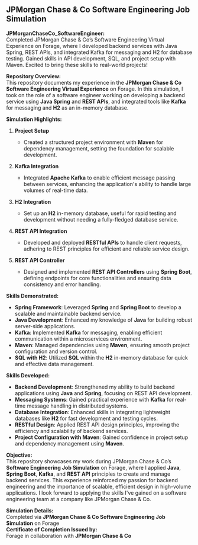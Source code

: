 ## JPMorgan Chase & Co Software Engineering Job Simulation
**JPMorganChaseCo_SoftwareEngineer:** <br>
Completed JPMorgan Chase &amp; Co’s Software Engineering Virtual Experience on Forage, where I developed backend services with Java Spring, REST APIs, and integrated Kafka for messaging and H2 for database testing. Gained skills in API development, SQL, and project setup with Maven. Excited to bring these skills to real-world projects!

**Repository Overview:**  
This repository documents my experience in the **JPMorgan Chase & Co Software Engineering Virtual Experience** on Forage. In this simulation, I took on the role of a software engineer working on developing a backend service using **Java Spring** and **REST APIs**, and integrated tools like **Kafka** for messaging and **H2** as an in-memory database. 

**Simulation Highlights:**

1. **Project Setup**  
   - Created a structured project environment with **Maven** for dependency management, setting the foundation for scalable development.

2. **Kafka Integration**  
   - Integrated **Apache Kafka** to enable efficient message passing between services, enhancing the application's ability to handle large volumes of real-time data.

3. **H2 Integration**  
   - Set up an **H2** in-memory database, useful for rapid testing and development without needing a fully-fledged database service.

4. **REST API Integration**  
   - Developed and deployed **RESTful APIs** to handle client requests, adhering to REST principles for efficient and reliable service design.
  
5. **REST API Controller**  
   - Designed and implemented **REST API Controllers** using **Spring Boot**, defining endpoints for core functionalities and ensuring data consistency and error handling.

**Skills Demonstrated:**
- **Spring Framework**: Leveraged **Spring** and **Spring Boot** to develop a scalable and maintainable backend service.
- **Java Development**: Enhanced my knowledge of **Java** for building robust server-side applications.
- **Kafka**: Implemented **Kafka** for messaging, enabling efficient communication within a microservices environment.
- **Maven**: Managed dependencies using **Maven**, ensuring smooth project configuration and version control.
- **SQL with H2**: Utilized **SQL** within the **H2** in-memory database for quick and effective data management.

**Skills Developed:**
- **Backend Development**: Strengthened my ability to build backend applications using **Java** and **Spring**, focusing on REST API development.
- **Messaging Systems**: Gained practical experience with **Kafka** for real-time message handling in distributed systems.
- **Database Integration**: Enhanced skills in integrating lightweight databases like **H2** for fast development and testing cycles.
- **RESTful Design**: Applied REST API design principles, improving the efficiency and scalability of backend services.
- **Project Configuration with Maven**: Gained confidence in project setup and dependency management using **Maven**.

**Objective:**  
This repository showcases my work during JPMorgan Chase & Co’s **Software Engineering Job Simulation** on Forage, where I applied **Java**, **Spring Boot**, **Kafka**, and **REST API** principles to create and manage backend services. This experience reinforced my passion for backend engineering and the importance of scalable, efficient design in high-volume applications. I look forward to applying the skills I've gained on a software engineering team at a company like JPMorgan Chase & Co.

**Simulation Details:**  
Completed via **JPMorgan Chase & Co Software Engineering Job Simulation** on Forage  
**Certificate of Completion Issued by:**  
Forage in collaboration with **JPMorgan Chase & Co**
